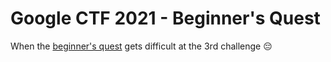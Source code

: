 # Google CTF 2021 - Beginner's Quest
When the [beginner's quest](https://capturetheflag.withgoogle.com/beginners-quest) gets difficult at the 3rd challenge :pensive:
